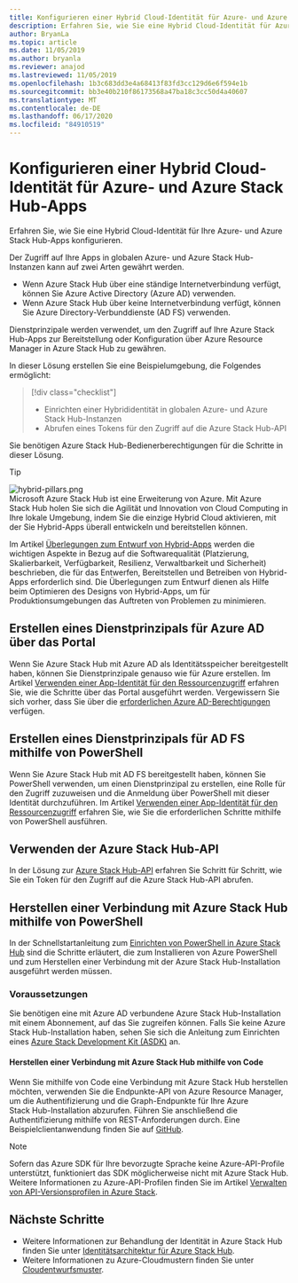 ```yaml
---
title: Konfigurieren einer Hybrid Cloud-Identität für Azure- und Azure Stack Hub-Apps
description: Erfahren Sie, wie Sie eine Hybrid Cloud-Identität für Azure- und Azure Stack Hub-Apps konfigurieren.
author: BryanLa
ms.topic: article
ms.date: 11/05/2019
ms.author: bryanla
ms.reviewer: anajod
ms.lastreviewed: 11/05/2019
ms.openlocfilehash: 1b3c683dd3e4a68413f83fd3cc129d6e6f594e1b
ms.sourcegitcommit: bb3e40b210f86173568a47ba18c3cc50d4a40607
ms.translationtype: MT
ms.contentlocale: de-DE
ms.lasthandoff: 06/17/2020
ms.locfileid: "84910519"
---
```

# <a name="configure-hybrid-cloud-identity-for-azure-and-azure-stack-hub-apps"></a>Konfigurieren einer Hybrid Cloud-Identität für Azure- und Azure Stack Hub-Apps

Erfahren Sie, wie Sie eine Hybrid Cloud-Identität für Ihre Azure- und Azure Stack Hub-Apps konfigurieren.

Der Zugriff auf Ihre Apps in globalen Azure- und Azure Stack Hub-Instanzen kann auf zwei Arten gewährt werden.

 * Wenn Azure Stack Hub über eine ständige Internetverbindung verfügt, können Sie Azure Active Directory (Azure AD) verwenden.
 * Wenn Azure Stack Hub über keine Internetverbindung verfügt, können Sie Azure Directory-Verbunddienste (AD FS) verwenden.

Dienstprinzipale werden verwendet, um den Zugriff auf Ihre Azure Stack Hub-Apps zur Bereitstellung oder Konfiguration über Azure Resource Manager in Azure Stack Hub zu gewähren.

In dieser Lösung erstellen Sie eine Beispielumgebung, die Folgendes ermöglicht:

> [!div class="checklist"]
> - Einrichten einer Hybrididentität in globalen Azure- und Azure Stack Hub-Instanzen
> - Abrufen eines Tokens für den Zugriff auf die Azure Stack Hub-API

Sie benötigen Azure Stack Hub-Bedienerberechtigungen für die Schritte in dieser Lösung.

> [!Tip]  
> ![hybrid-pillars.png](./media/solution-deployment-guide-cross-cloud-scaling/hybrid-pillars.png)  
> Microsoft Azure Stack Hub ist eine Erweiterung von Azure. Mit Azure Stack Hub holen Sie sich die Agilität und Innovation von Cloud Computing in Ihre lokale Umgebung, indem Sie die einzige Hybrid Cloud aktivieren, mit der Sie Hybrid-Apps überall entwickeln und bereitstellen können.  
> 
> Im Artikel [Überlegungen zum Entwurf von Hybrid-Apps](overview-app-design-considerations.md) werden die wichtigen Aspekte in Bezug auf die Softwarequalität (Platzierung, Skalierbarkeit, Verfügbarkeit, Resilienz, Verwaltbarkeit und Sicherheit) beschrieben, die für das Entwerfen, Bereitstellen und Betreiben von Hybrid-Apps erforderlich sind. Die Überlegungen zum Entwurf dienen als Hilfe beim Optimieren des Designs von Hybrid-Apps, um für Produktionsumgebungen das Auftreten von Problemen zu minimieren.

## <a name="create-a-service-principal-for-azure-ad-in-the-portal"></a>Erstellen eines Dienstprinzipals für Azure AD über das Portal

Wenn Sie Azure Stack Hub mit Azure AD als Identitätsspeicher bereitgestellt haben, können Sie Dienstprinzipale genauso wie für Azure erstellen. Im Artikel [Verwenden einer App-Identität für den Ressourcenzugriff](/azure-stack/operator/azure-stack-create-service-principals.md#manage-an-azure-ad-app-identity) erfahren Sie, wie die Schritte über das Portal ausgeführt werden. Vergewissern Sie sich vorher, dass Sie über die [erforderlichen Azure AD-Berechtigungen](/azure/azure-resource-manager/resource-group-create-service-principal-portal#required-permissions) verfügen.

## <a name="create-a-service-principal-for-ad-fs-using-powershell"></a>Erstellen eines Dienstprinzipals für AD FS mithilfe von PowerShell

Wenn Sie Azure Stack Hub mit AD FS bereitgestellt haben, können Sie PowerShell verwenden, um einen Dienstprinzipal zu erstellen, eine Rolle für den Zugriff zuzuweisen und die Anmeldung über PowerShell mit dieser Identität durchzuführen. Im Artikel [Verwenden einer App-Identität für den Ressourcenzugriff](/azure-stack/operator/azure-stack-create-service-principals.md#manage-an-ad-fs-app-identity) erfahren Sie, wie Sie die erforderlichen Schritte mithilfe von PowerShell ausführen.

## <a name="using-the-azure-stack-hub-api"></a>Verwenden der Azure Stack Hub-API

In der Lösung zur [Azure Stack Hub-API](/azure-stack/user/azure-stack-rest-api-use.md) erfahren Sie Schritt für Schritt, wie Sie ein Token für den Zugriff auf die Azure Stack Hub-API abrufen.

## <a name="connect-to-azure-stack-hub-using-powershell"></a>Herstellen einer Verbindung mit Azure Stack Hub mithilfe von PowerShell

In der Schnellstartanleitung zum [Einrichten von PowerShell in Azure Stack Hub](/azure-stack/operator/azure-stack-powershell-install.md) sind die Schritte erläutert, die zum Installieren von Azure PowerShell und zum Herstellen einer Verbindung mit der Azure Stack Hub-Installation ausgeführt werden müssen.

### <a name="prerequisites"></a>Voraussetzungen

Sie benötigen eine mit Azure AD verbundene Azure Stack Hub-Installation mit einem Abonnement, auf das Sie zugreifen können. Falls Sie keine Azure Stack Hub-Installation haben, sehen Sie sich die Anleitung zum Einrichten eines [Azure Stack Development Kit (ASDK)](/azure-stack/asdk/asdk-install.md) an.

#### <a name="connect-to-azure-stack-hub-using-code"></a>Herstellen einer Verbindung mit Azure Stack Hub mithilfe von Code

Wenn Sie mithilfe von Code eine Verbindung mit Azure Stack Hub herstellen möchten, verwenden Sie die Endpunkte-API von Azure Resource Manager, um die Authentifizierung und die Graph-Endpunkte für Ihre Azure Stack Hub-Installation abzurufen. Führen Sie anschließend die Authentifizierung mithilfe von REST-Anforderungen durch. Eine Beispielclientanwendung finden Sie auf [GitHub](https://github.com/shriramnat/HybridARMApplication).

>[!Note]
>Sofern das Azure SDK für Ihre bevorzugte Sprache keine Azure-API-Profile unterstützt, funktioniert das SDK möglicherweise nicht mit Azure Stack Hub. Weitere Informationen zu Azure-API-Profilen finden Sie im Artikel [Verwalten von API-Versionsprofilen in Azure Stack](/azure-stack/user/azure-stack-version-profiles.md).

## <a name="next-steps"></a>Nächste Schritte

- Weitere Informationen zur Behandlung der Identität in Azure Stack Hub finden Sie unter [Identitätsarchitektur für Azure Stack Hub](/azure-stack/operator/azure-stack-identity-architecture.md).
- Weitere Informationen zu Azure-Cloudmustern finden Sie unter [Cloudentwurfsmuster](https://docs.microsoft.com/azure/architecture/patterns).
